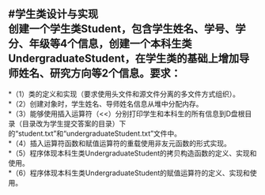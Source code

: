 #学生类设计与实现    
创建一个学生类Student，包含学生姓名、学号、学分、年级等4个信息，创建一个本科生类UndergraduateStudent，在学生类的基础上增加导师姓名、研究方向等2个信息。要求：
----------    

*（1）类的定义和实现（要求使用头文件和源文件分离的多文件方式组织）。    
*（2）创建对象时，学生姓名、导师姓名信息从堆中分配内存。    
*（3）能够使用插入运算符（<<）分别打印学生和本科生的所有信息到D盘根目录（目录改为学生提交答案的目录）下的“student.txt”和“undergraduateStudent.txt”文件中。    
*（4）插入运算符函数和赋值运算符的重载使用非友元函数的形式实现。    
*（5）程序体现本科生类UndergraduateStudent的拷贝构造函数的定义、实现和使用。      
*（6）程序体现本科生类UndergraduateStudent的赋值运算符的定义、实现和使用。    
